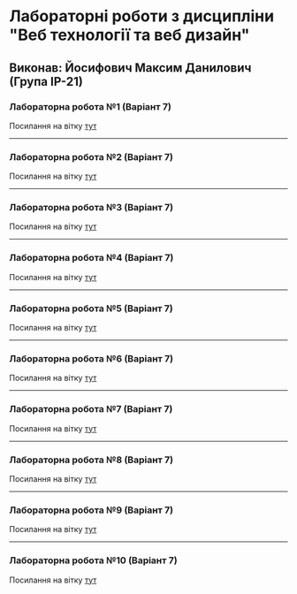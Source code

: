# Лабораторні роботи з дисципліни "Веб технології та веб дизайн"

## Виконав: Йосифович Максим Данилович (Група ІР-21)

### Лабораторна робота №1 (Варіант 7)
Посилання на вітку [тут](https://github.com/max4vich/web-course/pull/1)

***
### Лабораторна робота №2 (Варіант 7)
Посилання на вітку [тут](https://github.com/max4vich/web-course/pull/2)

***
### Лабораторна робота №3 (Варіант 7)
Посилання на вітку [тут](https://github.com/max4vich/web-course/pull/3)

***
### Лабораторна робота №4 (Варіант 7)
Посилання на вітку [тут](https://github.com/max4vich/web-course/pull/4)

***
### Лабораторна робота №5 (Варіант 7)
Посилання на вітку [тут](https://github.com/max4vich/web-course/pull/5)

***
### Лабораторна робота №6 (Варіант 7)
Посилання на вітку [тут](https://github.com/max4vich/web-course/pull/6)

***
### Лабораторна робота №7 (Варіант 7)
Посилання на вітку [тут](https://github.com/max4vich/web-course/pull/7)

***
### Лабораторна робота №8 (Варіант 7)
Посилання на вітку [тут](https://github.com/max4vich/web-course/pull/7)

***
### Лабораторна робота №9 (Варіант 7)
Посилання на вітку [тут](https://github.com/max4vich/web-course/pull/8)

***
### Лабораторна робота №10 (Варіант 7)
Посилання на вітку [тут](https://github.com/max4vich/web-course/pull/9)
